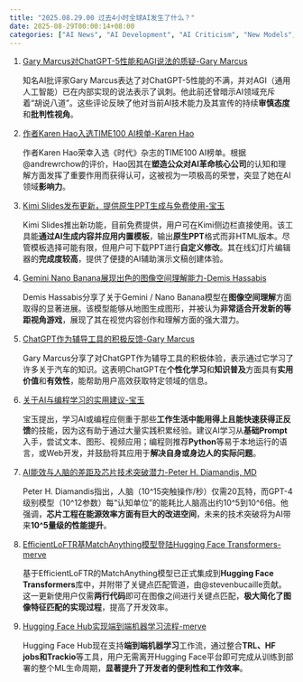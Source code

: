 ```yaml
---
title: "2025.08.29.00 过去4小时全球AI发生了什么？"
date: 2025-08-29T00:00:14+08:00
categories: ["AI News", "AI Development", "AI Criticism", "New Models", "Industry Insights"]
---
```


1.  [Gary Marcus对ChatGPT-5性能和AGI说法的质疑-Gary Marcus](https://x.com/GaryMarcus/status/1961087045683867896)

    知名AI批评家Gary Marcus表达了对ChatGPT-5性能的不满，并对AGI（通用人工智能）已在内部实现的说法表示了讽刺。他此前还曾暗示AI领域充斥着“胡说八道”。这些评论反映了他对当前AI技术能力及其宣传的持续**审慎态度**和**批判性视角**。

2.  [作者Karen Hao入选TIME100 AI榜单-Karen Hao](https://x.com/_KarenHao/status/1961081857283678497)

    作者Karen Hao荣幸入选《时代》杂志的TIME100 AI榜单。根据@andrewrchow的评价，Hao因其在**塑造公众对AI革命核心公司**的认知和理解方面发挥了重要作用而获得认可，这被视为一项极高的荣誉，突显了她在AI领域**影响力**。

3.  [Kimi Slides发布更新，提供原生PPT生成与免费使用-宝玉](https://x.com/dotey/status/1961078316384866660)

    Kimi Slides推出新功能，目前免费提供，用户可在Kimi侧边栏直接使用。该工具能**通过AI生成内容并应用内置模板**，输出**原生PPT**格式而非HTML版本。尽管模板选择可能有限，但用户可下载PPT进行**自定义修改**。其在线幻灯片编辑器的**完成度较高**，提供了便捷的AI辅助演示文稿创建体验。

4.  [Gemini Nano Banana展现出色的图像空间理解能力-Demis Hassabis](https://x.com/demishassabis/status/1961077900574163010)

    Demis Hassabis分享了关于Gemini / Nano Banana模型在**图像空间理解**方面取得的显著进展。该模型能够从地图生成图形，并被认为**非常适合开发新的等距视角游戏**，展现了其在视觉内容创作和理解方面的强大潜力。

5.  [ChatGPT作为辅导工具的积极反馈-Gary Marcus](https://x.com/GaryMarcus/status/1961077643945885759)

    Gary Marcus分享了对ChatGPT作为辅导工具的积极体验，表示通过它学习了许多关于汽车的知识。这表明ChatGPT在**个性化学习**和**知识普及**方面具有**实用价值**和**有效性**，能帮助用户高效获取特定领域的信息。

6.  [关于AI与编程学习的实用建议-宝玉](https://x.com/dotey/status/1961075975455961579)

    宝玉提出，学习AI或编程应侧重于那些**工作生活中能用得上且能快速获得正反馈**的技能，因为这有助于通过大量实践积累经验。建议AI学习从**基础Prompt**入手，尝试文本、图形、视频应用；编程则推荐**Python**等易于本地运行的语言，或Web开发，并鼓励将其应用于**解决自身或身边人的实际问题**。

7.  [AI能效与人脑的差距及芯片技术突破潜力-Peter H. Diamandis, MD](https://x.com/PeterDiamandis/status/1961063058475999331)

    Peter H. Diamandis指出，人脑（10^15突触操作/秒）仅需20瓦特，而GPT-4级别模型（10^12参数）每“认知单位”的能耗比人脑高出约10^5到10^6倍。他强调，**芯片工程在能源效率方面有巨大的改进空间**，未来的技术突破将为AI带来**10^5量级的性能提升**。

8.  [EfficientLoFTR基MatchAnything模型登陆Hugging Face Transformers-merve](https://x.com/mervenoyann/status/1961050207723934051)

    基于EfficientLoFTR的MatchAnything模型已正式集成到**Hugging Face Transformers**库中，并附带了关键点匹配管道，由@stevenbucaille贡献。这一更新使用户仅需**两行代码**即可在图像之间进行关键点匹配，**极大简化了图像特征匹配的实现过程**，提高了开发效率。

9.  [Hugging Face Hub实现端到端机器学习流程-merve](https://x.com/mervenoyann/status/1961039318287253520)

    Hugging Face Hub现在支持**端到端机器学习**工作流，通过整合**TRL、HF jobs和Trackio**等工具，用户无需离开Hugging Face平台即可完成从训练到部署的整个ML生命周期，**显著提升了开发者的便利性和工作效率**。